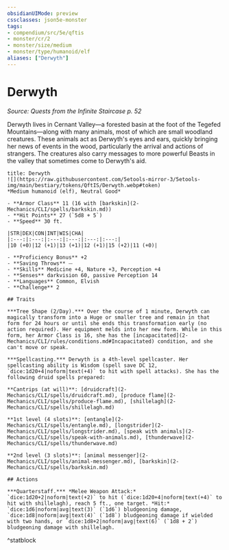 ```yaml
---
obsidianUIMode: preview
cssclasses: json5e-monster
tags:
- compendium/src/5e/qftis
- monster/cr/2
- monster/size/medium
- monster/type/humanoid/elf
aliases: ["Derwyth"]
---
```

# Derwyth
*Source: Quests from the Infinite Staircase p. 52*  

Derwyth lives in Cernant Valley—a forested basin at the foot of the Tegefed Mountains—along with many animals, most of which are small woodland creatures. These animals act as Derwyth's eyes and ears, quickly bringing her news of events in the wood, particularly the arrival and actions of strangers. The creatures also carry messages to more powerful Beasts in the valley that sometimes come to Derwyth's aid.

```ad-statblock
title: Derwyth
![](https://raw.githubusercontent.com/5etools-mirror-3/5etools-img/main/bestiary/tokens/QftIS/Derwyth.webp#token)
*Medium humanoid (elf), Neutral Good*

- **Armor Class** 11 (16 with [barkskin](2-Mechanics/CLI/spells/barkskin.md))
- **Hit Points** 27 (`5d8 + 5`)
- **Speed** 30 ft.

|STR|DEX|CON|INT|WIS|CHA|
|:---:|:---:|:---:|:---:|:---:|:---:|
|10 (+0)|12 (+1)|13 (+1)|12 (+1)|15 (+2)|11 (+0)|

- **Proficiency Bonus** +2
- **Saving Throws** ⏤
- **Skills** Medicine +4, Nature +3, Perception +4
- **Senses** darkvision 60, passive Perception 14
- **Languages** Common, Elvish
- **Challenge** 2

## Traits

***Tree Shape (2/Day).*** Over the course of 1 minute, Derwyth can magically transform into a Huge or smaller tree and remain in that form for 24 hours or until she ends this transformation early (no action required). Her equipment melds into her new form. While in this form, her Armor Class is 16, she has the [incapacitated](2-Mechanics/CLI/rules/conditions.md#Incapacitated) condition, and she can't move or speak.

***Spellcasting.*** Derwyth is a 4th-level spellcaster. Her spellcasting ability is Wisdom (spell save DC 12, `dice:1d20+4|noform|text(+4)` to hit with spell attacks). She has the following druid spells prepared:

**Cantrips (at will)**: [druidcraft](2-Mechanics/CLI/spells/druidcraft.md), [produce flame](2-Mechanics/CLI/spells/produce-flame.md), [shillelagh](2-Mechanics/CLI/spells/shillelagh.md)

**1st level (4 slots)**: [entangle](2-Mechanics/CLI/spells/entangle.md), [longstrider](2-Mechanics/CLI/spells/longstrider.md), [speak with animals](2-Mechanics/CLI/spells/speak-with-animals.md), [thunderwave](2-Mechanics/CLI/spells/thunderwave.md)

**2nd level (3 slots)**: [animal messenger](2-Mechanics/CLI/spells/animal-messenger.md), [barkskin](2-Mechanics/CLI/spells/barkskin.md)

## Actions

***Quarterstaff.*** *Melee Weapon Attack:* `dice:1d20+2|noform|text(+2)` to hit (`dice:1d20+4|noform|text(+4)` to hit with shillelagh), reach 5 ft., one target. *Hit:* `dice:1d6|noform|avg|text(3)` (`1d6`) bludgeoning damage, `dice:1d8|noform|avg|text(4)` (`1d8`) bludgeoning damage if wielded with two hands, or `dice:1d8+2|noform|avg|text(6)` (`1d8 + 2`) bludgeoning damage with shillelagh.
```
^statblock